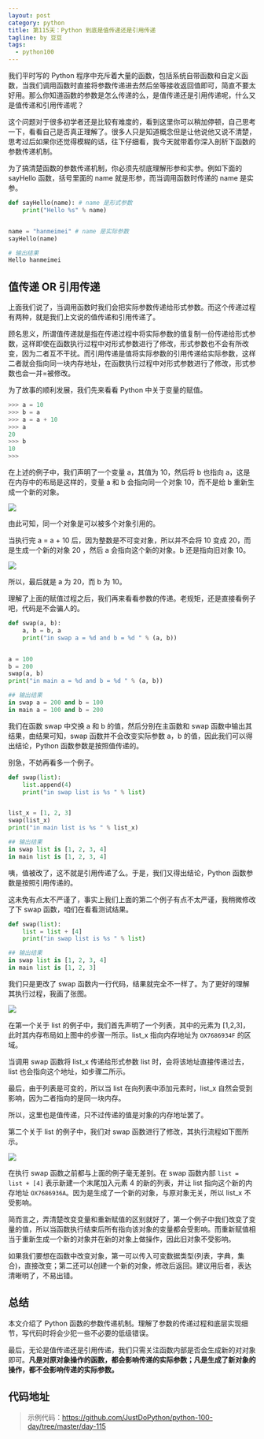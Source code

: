 ```yaml
---
layout: post
category: python
title: 第115天：Python 到底是值传递还是引用传递
tagline: by 豆豆
tags: 
  - python100
---
```


我们平时写的 Python 程序中充斥着大量的函数，包括系统自带函数和自定义函数，当我们调用函数时直接将参数传递进去然后坐等接收返回值即可，简直不要太好用。那么你知道函数的参数是怎么传递的么，是值传递还是引用传递呢，什么又是值传递和引用传递呢？

这个问题对于很多初学者还是比较有难度的，看到这里你可以稍加停顿，自己思考一下，看看自己是否真正理解了。很多人只是知道概念但是让他说他又说不清楚，思考过后如果你还觉得模糊的话，往下仔细看，我今天就带着你深入剖析下函数的参数传递机制。

<!--more-->

为了搞清楚函数的参数传递机制，你必须先彻底理解形参和实参。例如下面的 sayHello 函数，括号里面的 name 就是形参，而当调用函数时传递的 name 是实参。

```python
def sayHello(name): # name 是形式参数
    print("Hello %s" % name)


name = "hanmeimei" # name 是实际参数
sayHello(name)

# 输出结果
Hello hanmeimei
```

## 值传递 OR 引用传递

上面我们说了，当调用函数时我们会把实际参数传递给形式参数。而这个传递过程有两种，就是我们上文说的值传递和引用传递了。

顾名思义，所谓值传递就是指在传递过程中将实际参数的值复制一份传递给形式参数，这样即使在函数执行过程中对形式参数进行了修改，形式参数也不会有所改变，因为二者互不干扰。而引用传递是值将实际参数的引用传递给实际参数，这样二者就会指向同一块内存地址，在函数执行过程中对形式参数进行了修改，形式参数也会一并=被修改。

为了故事的顺利发展，我们先来看看 Python 中关于变量的赋值。

```python
>>> a = 10
>>> b = a
>>> a = a + 10
>>> a
20
>>> b
10
>>>
```

在上述的例子中，我们声明了一个变量 a，其值为 10，然后将 b 也指向 a，这是在内存中的布局是这样的，变量 a 和 b 会指向同一个对象 10，而不是给 b 重新生成一个新的对象。

![](https://raw.githubusercontent.com/JustDoPython/justdopython.github.io/master/assets/images/2019/12/parameter/parameter-001.png)

由此可知，同一个对象是可以被多个对象引用的。

当执行完 a = a + 10 后，因为整数是不可变对象，所以并不会将 10 变成 20，而是生成一个新的对象 20 ，然后 a 会指向这个新的对象。b 还是指向旧对象 10。

![](https://raw.githubusercontent.com/JustDoPython/justdopython.github.io/master/assets/images/2019/12/parameter/parameter-002.png)

所以，最后就是 a 为 20，而 b 为 10。

理解了上面的赋值过程之后，我们再来看看参数的传递。老规矩，还是直接看例子吧，代码是不会骗人的。

```python
def swap(a, b):
    a, b = b, a
    print("in swap a = %d and b = %d " % (a, b))


a = 100
b = 200
swap(a, b)
print("in main a = %d and b = %d " % (a, b))

## 输出结果
in swap a = 200 and b = 100 
in main a = 100 and b = 200 
```

我们在函数 swap 中交换 a 和 b 的值，然后分别在主函数和 swap 函数中输出其结果，由结果可知，swap 函数并不会改变实际参数 a，b 的值，因此我们可以得出结论，Python 函数参数是按照值传递的。

别急，不妨再看多一个例子。

```python
def swap(list):
    list.append(4)
    print("in swap list is %s " % list)


list_x = [1, 2, 3]
swap(list_x)
print("in main list is %s " % list_x)

## 输出结果
in swap list is [1, 2, 3, 4] 
in main list is [1, 2, 3, 4] 
```

咦，值被改了，这不就是引用传递了么。于是，我们又得出结论，Python 函数参数是按照引用传递的。

这未免有点太不严谨了，事实上我们上面的第二个例子有点不太严谨，我稍微修改了下 swap 函数，咱们在看看测试结果。

```python
def swap(list):
    list = list + [4]
    print("in swap list is %s " % list)

## 输出结果
in swap list is [1, 2, 3, 4] 
in main list is [1, 2, 3] 
```

我们只是更改了 swap 函数内一行代码，结果就完全不一样了。为了更好的理解其执行过程，我画了张图。

![](https://raw.githubusercontent.com/JustDoPython/justdopython.github.io/master/assets/images/2019/12/parameter/parameter-003.png)

在第一个关于 list 的例子中，我们首先声明了一个列表，其中的元素为 [1,2,3]，此时其内存布局如上图中的步骤一所示。list_x 指向内存地址为 `OX7686934F` 的区域。

当调用 swap 函数将 list_x 传递给形式参数 list 时，会将该地址直接传递过去，list 也会指向这个地址，如步骤二所示。

最后，由于列表是可变的，所以当 list 在向列表中添加元素时，list_x 自然会受到影响，因为二者指向的是同一块内存。

所以，这里也是值传递，只不过传递的值是对象的内存地址罢了。

第二个关于 list 的例子中，我们对 swap 函数进行了修改，其执行流程如下图所示。

![](https://raw.githubusercontent.com/JustDoPython/justdopython.github.io/master/assets/images/2019/12/parameter/parameter-004.png)

在执行 swap 函数之前都与上面的例子毫无差别。在 swap 函数内部 `list = list + [4]` 表示新建一个末尾加入元素 4 的新的列表，并让 list 指向这个新的内存地址  `OX7686936A`。因为是生成了一个新的对象，与原对象无关，所以 list_x 不受影响。

简而言之，弄清楚改变变量和重新赋值的区别就好了，第一个例子中我们改变了变量的值，所以当函数执行结束后所有指向该对象的变量都会受影响。而重新赋值相当于重新生成一个新的对象并在新的对象上做操作，因此旧对象不受影响。

如果我们要想在函数中改变对象，第一可以传入可变数据类型(列表，字典，集合)，直接改变；第二还可以创建一个新的对象，修改后返回。建议用后者，表达清晰明了，不易出错。

## 总结

本文介绍了 Python 函数的参数传递机制。理解了参数的传递过程和底层实现细节，写代码时将会少犯一些不必要的低级错误。

最后，无论是值传递还是引用传递，我们只需关注函数内部是否会生成新的对对象即可。**凡是对原对象操作的函数，都会影响传递的实际参数；凡是生成了新对象的操作，都不会影响传递的实际参数。**

## 代码地址

> 示例代码：https://github.com/JustDoPython/python-100-day/tree/master/day-115